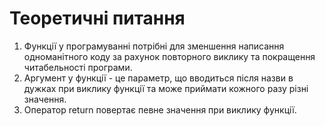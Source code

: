 # Теоретичні питання
1. Функції у програмуванні потрібні для зменшення написання одноманітного коду за рахунок повторного виклику та покращення читабельності програми.
2. Аргумент у функції - це параметр, що вводиться після назви в дужках при виклику функції та може приймати кожного разу різні значення.
3. Оператор return повертає певне значення при виклику функції.
